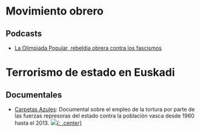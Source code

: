 # Movimiento obrero

## Podcasts
- [La Olimpiada Popular, rebeldía obrera contra los fascismos](https://www.rtve.es/play/audios/documentos-rne/olimpiada-popular-rebeldia-obrera-contra-fascismos-19-07-24/16192458/)

# Terrorismo de estado en Euskadi
## Documentales

- [Carpetas Azules](https://yewtu.be/watch?v=vaZknjcyzh0): Documental sobre el empleo de la tortura por parte de las fuerzas represoras del estado contra la población vasca desde 1960 hasta el 2013.
[![](not-by-ai.svg){: .center}](https://notbyai.fyi)
